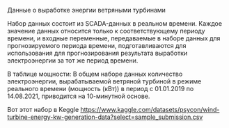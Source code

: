 Данные о выработке энергии ветряными турбинами

Набор данных состоит из SCADA-данных в реальном времени. Каждое значение данных относится только к соответствующему периоду времени, и входные переменные, передаваемые в наборе данных для прогнозируемого периода времени, подготавливаются для использования для прогнозирования результата выработки электроэнергии за тот же период времени.

В таблице мощности:
В общем наборе данных количество электроэнергии, вырабатываемой ветряной турбиной в режиме реального времени (мощность (кВт)) в период с 01.01.2019 по 14.08.2021, приводится на 10-минутной основе.

Вот этот набор в Keggle
https://www.kaggle.com/datasets/psycon/wind-turbine-energy-kw-generation-data?select=sample_submission.csv

